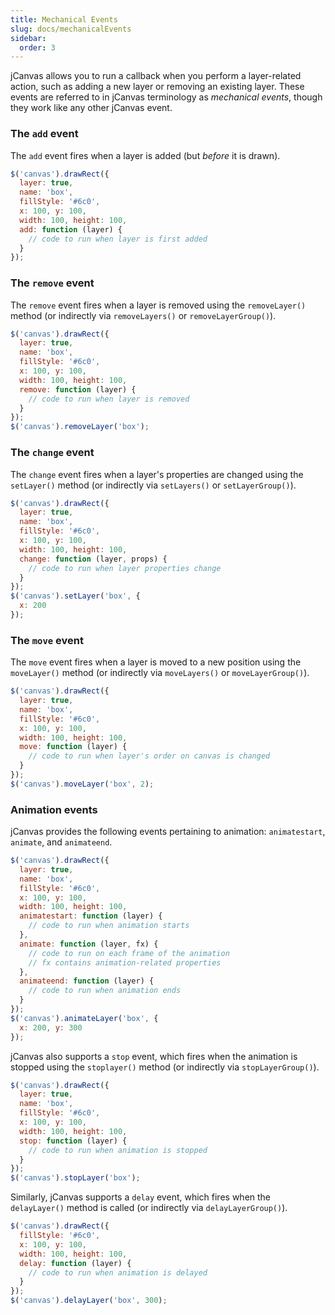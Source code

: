 ```yaml
---
title: Mechanical Events
slug: docs/mechanicalEvents
sidebar:
  order: 3
---
```


jCanvas allows you to run a callback when you perform a layer-related action, such as adding a new layer or removing an existing layer. These events are referred to in jCanvas terminology as _mechanical events_, though they work like any other jCanvas event.

### The `add` event

The `add` event fires when a layer is added (but _before_ it is drawn).

```js
$('canvas').drawRect({
  layer: true,
  name: 'box',
  fillStyle: '#6c0',
  x: 100, y: 100,
  width: 100, height: 100,
  add: function (layer) {
    // code to run when layer is first added
  }
});
```

### The `remove` event

The `remove` event fires when a layer is removed using the `removeLayer()` method (or indirectly via `removeLayers()` or `removeLayerGroup()`).

```js
$('canvas').drawRect({
  layer: true,
  name: 'box',
  fillStyle: '#6c0',
  x: 100, y: 100,
  width: 100, height: 100,
  remove: function (layer) {
    // code to run when layer is removed
  }
});
$('canvas').removeLayer('box');
```

### The `change` event

The `change` event fires when a layer's properties are changed using the `setLayer()` method (or indirectly via `setLayers()` or `setLayerGroup()`).

```js
$('canvas').drawRect({
  layer: true,
  name: 'box',
  fillStyle: '#6c0',
  x: 100, y: 100,
  width: 100, height: 100,
  change: function (layer, props) {
    // code to run when layer properties change
  }
});
$('canvas').setLayer('box', {
  x: 200
});
```

### The `move` event

The `move` event fires when a layer is moved to a new position using the `moveLayer()` method (or indirectly via `moveLayers()` or `moveLayerGroup()`).

```js
$('canvas').drawRect({
  layer: true,
  name: 'box',
  fillStyle: '#6c0',
  x: 100, y: 100,
  width: 100, height: 100,
  move: function (layer) {
    // code to run when layer's order on canvas is changed
  }
});
$('canvas').moveLayer('box', 2);
```

### Animation events

jCanvas provides the following events pertaining to animation: `animatestart`, `animate`, and `animateend`.

```js
$('canvas').drawRect({
  layer: true,
  name: 'box',
  fillStyle: '#6c0',
  x: 100, y: 100,
  width: 100, height: 100,
  animatestart: function (layer) {
    // code to run when animation starts
  },
  animate: function (layer, fx) {
    // code to run on each frame of the animation
    // fx contains animation-related properties
  },
  animateend: function (layer) {
    // code to run when animation ends
  }
});
$('canvas').animateLayer('box', {
  x: 200, y: 300
});
```

jCanvas also supports a `stop` event, which fires when the animation is stopped using the `stoplayer()` method (or indirectly via `stopLayerGroup()`).

```js
$('canvas').drawRect({
  layer: true,
  name: 'box',
  fillStyle: '#6c0',
  x: 100, y: 100,
  width: 100, height: 100,
  stop: function (layer) {
    // code to run when animation is stopped
  }
});
$('canvas').stopLayer('box');
```

Similarly, jCanvas supports a `delay` event, which fires when the `delayLayer()` method is called (or indirectly via `delayLayerGroup()`).

```js
$('canvas').drawRect({
  fillStyle: '#6c0',
  x: 100, y: 100,
  width: 100, height: 100,
  delay: function (layer) {
    // code to run when animation is delayed
  }
});
$('canvas').delayLayer('box', 300);
```

